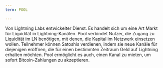 ```yaml
---
term: POOL

---
```

Von Lightning Labs entwickelter Dienst. Es handelt sich um eine Art Markt für Liquidität in Lightning-Kanälen. Pool verbindet Nutzer, die Zugang zu Liquidität im LN benötigen, mit denen, die Kapital im Netzwerk einsetzen wollen. Teilnehmer können Satoshis verdienen, indem sie neue Kanäle für diejenigen eröffnen, die für einen bestimmten Zeitraum Geld auf Lightning erhalten möchten. Pool ermöglicht es auch, einen Kanal zu mieten, um sofort Bitcoin-Zahlungen zu akzeptieren.